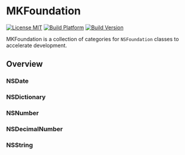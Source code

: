 # MKFoundation

[![License MIT](https://go-shields.herokuapp.com/license-MIT-blue.png)](https://github.com/michalkonturek/MKFoundation/blob/master/LICENSE)
[![Build Platform](https://cocoapod-badges.herokuapp.com/p/MKFoundation/badge.png)](https://github.com/michalkonturek/MKFoundation)
[![Build Version](https://cocoapod-badges.herokuapp.com/v/MKFoundation/badge.png)](https://github.com/michalkonturek/MKFoundation)
<!--[![Build Status](https://travis-ci.org/michalkonturek/MKFoundation.png?branch=master)](https://travis-ci.org/michalkonturek/MKFoundation)-->


MKFoundation is a collection of categories for `NSFoundation` classes to accelerate development. 

## Overview

### NSDate



### NSDictionary



### NSNumber



### NSDecimalNumber



### NSString







